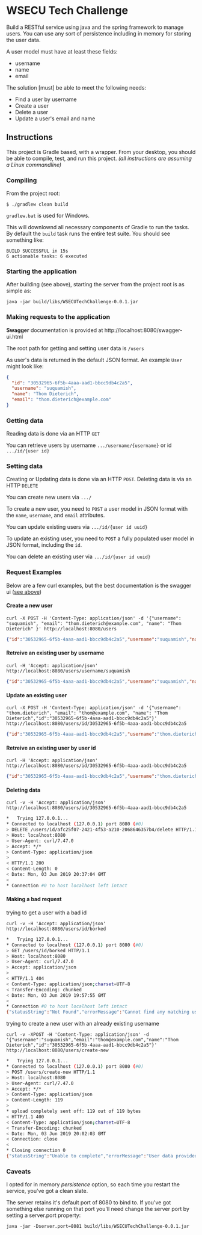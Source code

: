# WSECU Tech Challenge

Build a RESTful service using java and the spring framework to manage users. You can use any sort of persistence including in memory for storing the user data.

A user model must have at least these fields:
   - username
   - name
   - email
   
The solution [must] be able to meet the following needs:
   - Find a user by username
   - Create a user
   - Delete a user
   - Update a user's email and name
   
## Instructions

This project is Gradle based, with a wrapper.  From your desktop, you should be able to compile, test, and run this project.
_(all instructions are assuming a Linux commandline)_

### Compiling

From the project root:
```
$ ./gradlew clean build
```
`gradlew.bat` is used for Windows.

This will downlownd all necessary components of Gradle to run the tasks. By default the `build` task runs the entire test suite. You should see something like:

```
BUILD SUCCESSFUL in 15s
6 actionable tasks: 6 executed
```

### Starting the application

After building (see above), starting the server from the project root is as simple as:

```
java -jar build/libs/WSECUTechChallenge-0.0.1.jar
```

### Making requests to the application

**Swagger** documentation is provided at http://localhost:8080/swagger-ui.html

The root path for getting and setting user data is `/users`

As user's data is returned in the default JSON format.  An example `User` might look like:
```json
{
  "id": "30532965-6f5b-4aaa-aad1-bbcc9db4c2a5",
  "username": "suquamish",
  "name": "Thom Dieterich",
  "email": "thom.dieterich@example.com"
}
```

### Getting data

Reading data is done via an HTTP `GET`

You can retrieve users by username `.../username/{username}` or id `.../id/{user id}`

### Setting data

Creating or Updating data is done via an HTTP `POST`. Deleting data is via an HTTP `DELETE`

You can create new users via `.../`

To create a new user, you need to `POST` a user model in JSON format with the `name`, `username`, and `email` attributes.

You can update existing users via `.../id/{user id uuid}`

To update an existing user, you need to `POST` a fully populated user model in JSON format, including the `id`.

You can delete an existing user via `.../id/{user id uuid}` 

### Request Examples

Below are a few curl examples, but the best documentation is the swagger ui ([see above](#making-requests-to-the-application))

#### Create a new user
`curl -X POST -H 'Content-Type: application/json' -d '{"username": "suquamish", "email": "thom.dieterich@example.com", "name": "Thom Dieterich" }' http://localhost:8080/users`
```json
{"id":"30532965-6f5b-4aaa-aad1-bbcc9db4c2a5","username":"suquamish","name":"Thom Dieterich","email":"thom.dieterich@example.com"}
```
#### Retreive an existing user by username
`curl -H 'Accept: application/json' http://localhost:8080/users/username/suquamish`
```json
{"id":"30532965-6f5b-4aaa-aad1-bbcc9db4c2a5","username":"suquamish","name":"Thom Dieterich","email":"thom.dieterich@example.com"}
```

#### Update an existing user
`curl -X POST -H 'Content-Type: application/json' -d '{"username": "thom.dieterich", "email": "thom@example.com", "name": "Thom Dieterich","id":"30532965-6f5b-4aaa-aad1-bbcc9db4c2a5"}' http://localhost:8080/users/id/30532965-6f5b-4aaa-aad1-bbcc9db4c2a5`
```json
{"id":"30532965-6f5b-4aaa-aad1-bbcc9db4c2a5","username":"thom.dieterich","name":"Thom Dieterich","email":"thom@example.com"}
```

#### Retreive an existing user by user id
`curl -H 'Accept: application/json' http://localhost:8080/users/id/30532965-6f5b-4aaa-aad1-bbcc9db4c2a5`
```json
{"id":"30532965-6f5b-4aaa-aad1-bbcc9db4c2a5","username":"thom.dieterich","name":"Thom Dieterich","email":"thom@example.com"}
```

#### Deleting data
`curl -v -H 'Accept: application/json' http://localhost:8080/users/id/30532965-6f5b-4aaa-aad1-bbcc9db4c2a5`
```bash
*   Trying 127.0.0.1...
* Connected to localhost (127.0.0.1) port 8080 (#0)
> DELETE /users/id/afc25f07-2421-4f53-a210-2068646357b4/delete HTTP/1.1
> Host: localhost:8080
> User-Agent: curl/7.47.0
> Accept: */*
> Content-Type: application/json
> 
< HTTP/1.1 200 
< Content-Length: 0
< Date: Mon, 03 Jun 2019 20:37:04 GMT
< 
* Connection #0 to host localhost left intact
```

#### Making a bad request

trying to get a user with a bad id

`curl -v -H 'Accept: application/json' http://localhost:8080/users/id/borked`
```bash
*   Trying 127.0.0.1...
* Connected to localhost (127.0.0.1) port 8080 (#0)
> GET /users/id/borked HTTP/1.1
> Host: localhost:8080
> User-Agent: curl/7.47.0
> Accept: application/json
> 
< HTTP/1.1 404 
< Content-Type: application/json;charset=UTF-8
< Transfer-Encoding: chunked
< Date: Mon, 03 Jun 2019 19:57:55 GMT
< 
* Connection #0 to host localhost left intact
{"statusString":"Not Found","errorMessage":"Cannot find any matching user"}
```

trying to create a new user with an already existing username

`curl -v -XPOST -H 'Content-Type: application/json' -d '{"username":"suquamish","email":"thom@example.com","name":"Thom Dieterich","id":"30532965-6f5b-4aaa-aad1-bbcc9db4c2a5"}' http://localhost:8080/users/create-new`
```bash
*   Trying 127.0.0.1...
* Connected to localhost (127.0.0.1) port 8080 (#0)
> POST /users/create-new HTTP/1.1
> Host: localhost:8080
> User-Agent: curl/7.47.0
> Accept: */*
> Content-Type: application/json
> Content-Length: 119
> 
* upload completely sent off: 119 out of 119 bytes
< HTTP/1.1 400 
< Content-Type: application/json;charset=UTF-8
< Transfer-Encoding: chunked
< Date: Mon, 03 Jun 2019 20:02:03 GMT
< Connection: close
< 
* Closing connection 0
{"statusString":"Unable to complete","errorMessage":"User data provided must be unique"}
```

### Caveats

I opted for in memory *persistence* option, so each time you restart the service, you've got a clean slate.

The server retains it's default port of 8080 to bind to. If you've got something else running on that port you'll need change the server port by setting a server.port property:

`java -jar -Dserver.port=8081 build/libs/WSECUTechChallenge-0.0.1.jar`

